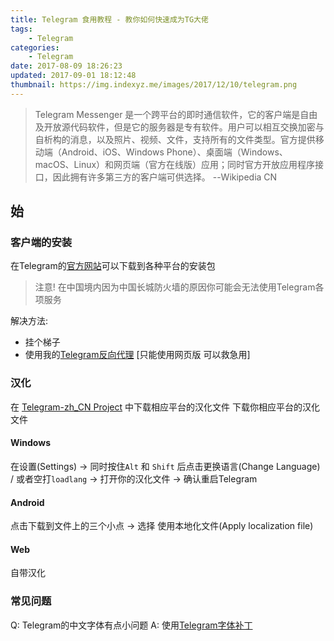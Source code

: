```yaml
---
title: Telegram 食用教程 - 教你如何快速成为TG大佬
tags: 
    - Telegram
categories:
    - Telegram
date: 2017-08-09 18:26:23
updated: 2017-09-01 18:12:48
thumbnail: https://img.indexyz.me/images/2017/12/10/telegram.png
---
```

> Telegram Messenger 是一个跨平台的即时通信软件，它的客户端是自由及开放源代码软件，但是它的服务器是专有软件。用户可以相互交换加密与自析构的消息，以及照片、视频、文件，支持所有的文件类型。官方提供移动端（Android、iOS、Windows Phone）、桌面端（Windows、macOS、Linux）和网页端（官方在线版）应用；同时官方开放应用程序接口，因此拥有许多第三方的客户端可供选择。  --Wikipedia CN


<!--more-->

## 始
### 客户端的安装
在Telegram的[官方网站](https://telegram.org/)可以下载到各种平台的安装包
> 注意! 在中国境内因为中国长城防火墙的原因你可能会无法使用Telegram各项服务

解决方法:

 - 挂个梯子
 - 使用我的[Telegram反向代理](https://tg.smartladder.link) [只能使用网页版 
可以救急用]

### 汉化
在 [Telegram-zh_CN Project](https://t.me/zh_CN) 中下载相应平台的汉化文件
下载你相应平台的汉化文件
#### Windows
在设置(Settings) -> 同时按住`Alt` 和 `Shift` 后点击更换语言(Change Language) / 
或者空打`loadlang` -> 打开你的汉化文件 -> 确认重启Telegram 
#### Android
点击下载到文件上的三个小点 -> 选择 使用本地化文件(Apply localization file)

#### Web
自带汉化

### 常见问题
Q: Telegram的中文字体有点小问题
A: 使用[Telegram字体补丁](https://github.com/ysc3839/TGFont)


